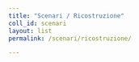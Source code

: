 ```yaml
---
title: "Scenari / Ricostruzione"
coll_id: scenari
layout: list
permalink: /scenari/ricostruzione/

---
```

